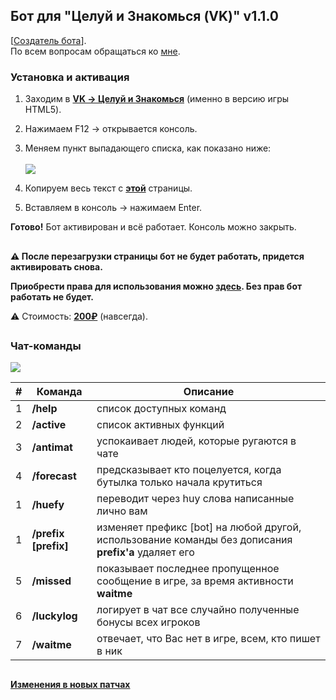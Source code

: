 ## Бот для "Целуй и Знакомься (VK)" v1.1.0

[[Создатель бота](https://vk.com/id570119284)].<br>По всем вопросам обращаться ко [мне](https://vk.com/id570119284).

### Установка и активация

1. Заходим в **[VK -> Целуй и Знакомься](https://vk.com/app3144697)** (именно в версию игры HTML5).
2. Нажимаем F12 -> открывается консоль.
3. Меняем пункт выпадающего списка, как показано ниже:<br><br> ![](/documentation/scr_console.png)

4. Копируем весь текст с **[этой](https://raw.githubusercontent.com/whyamsx/bottle.bot/main/documentation/e3c9004dedb84f067814.js)** страницы.
5. Вставляем в консоль -> нажимаем Enter.

**Готово!** Бот активирован и всё работает. Консоль можно закрыть.

##

**:warning: После перезагрузки страницы бот не будет работать, придется активировать снова.**<br>

**Приобрести права для использования можно [здесь](https://vk.com/id570119284). Без прав бот работать не будет.**

<!-- :warning: Бот в свободном доступе до 07.09.2020, после чего снова станет платным. -->

:warning: Стоимость: **[200₽](https://vk.com/id570119284)** (навсегда).

##

### Чат-команды

![](/documentation/info-markup.svg)

|  #  | Команда              | Описание                                                                                              |
| :-: | -------------------- | ----------------------------------------------------------------------------------------------------- |
|  1  | **/help**            | список доступных команд                                                                               |
|  2  | **/active**          | список активных функций                                                                               |
|  3  | **/antimat**         | успокаивает людей, которые ругаются в чате                                                            |
|  4  | **/forecast**        | предсказывает кто поцелуется, когда бутылка только начала крутиться                                   |
|  1  | **/huefy**           | переводит через huy слова написанные лично вам                                                        |
|  1  | **/prefix [prefix]** | изменяет префикс [bot] на любой другой, использование команды без дописания **prefix'a** удаляет его  |
|  5  | **/missed**          | показывает последнее пропущенное сообщение в игре, за время активности **waitme** &nbsp;&nbsp; &nbsp; |
|  6  | **/luckylog**        | логирует в чат все случайно полученные бонусы всех игроков                                            |
|  7  | **/waitme**          | отвечает, что Вас нет в игре, всем, кто пишет в ник                                                   |

##

#### [Изменения в новых патчах](https://github.com/whyamsx/bottle.bot/releases)
